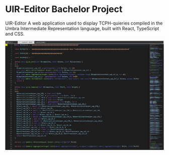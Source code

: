 # UIR-Editor Bachelor Project

UIR-Editor
A web application used to display TCPH-quieries compiled in the Umbra Intermediate Representation language, built with React, TypeScript and CSS.

![Alt text](public\showcaseapp.png?raw=true 'UIR-Editor')
